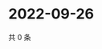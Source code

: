 # 2022-09-26

共 0 条

<!-- BEGIN WEIBO -->
<!-- 最后更新时间 Mon Sep 26 2022 19:15:40 GMT+0800 (China Standard Time) -->

<!-- END WEIBO -->
